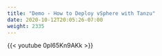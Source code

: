 ```yaml
---
title: "Demo - How to Deploy vSphere with Tanzu"
date: 2020-10-12T20:05:26-07:00
weight: 2335
---
```

{{< youtube 0pI65Kn9AKk >}}
